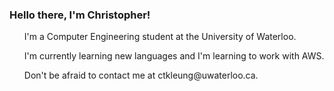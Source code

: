 ### Hello there, I'm Christopher!
<ul> I'm a Computer Engineering student at the University of Waterloo.<br /></ul>
<ul> I'm currently learning new languages and I'm learning to work with AWS. <br /></ul>
<ul> Don't be afraid to contact me at ctkleung@uwaterloo.ca. <br /></ul>

<!--
Hello there, I'm Christopher!
 I'm a Computer Engineering student at the University of Waterloo.
🤚    On the side, I'm currently learning to work with cloud platforms like AWS.
📫   Feel free to check out my repositories below and contact me at ctkleung@uwaterloo.ca!
-->
